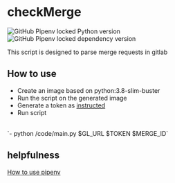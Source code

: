 # checkMerge
![GitHub Pipenv locked Python version](https://img.shields.io/github/pipenv/locked/python-version/EddDoubleD/checkMerge)
![GitHub Pipenv locked dependency version](https://img.shields.io/github/pipenv/locked/dependency-version/EddDoubleD/checkMerge/python-gitlab) <br/>

This script is designed to parse merge requests in gitlab <br/>

## How to use 
* Create an image based on python:3.8-slim-buster
* Run the script on the generated image
* Generate a token as [instructed](https://docs.gitlab.com/ee/user/project/settings/project_access_tokens.html) 
* Run script
<br/>
`- python /code/main.py $GL_URL $TOKEN $MERGE_ID`

## helpfulness
[How to use pipenv](https://webdevblog.ru/pipenv-rukovodstvo-po-novomu-instrumentu-python/) 

